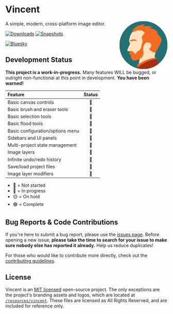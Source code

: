 # Vincent

<img src="https://raw.githubusercontent.com/sharkaccino/vincent/main/resources/vincent/icon.png" align="right" height="150px">

A simple, modern, cross-platform image editor.

<a href="../../releases"><img src="https://img.shields.io/github/downloads/sharkaccino/vincent/total?style=for-the-badge" alt="Downloads" /></a>
<a href="../../actions/workflows/dist-snapshot.yml"><img src="https://img.shields.io/github/actions/workflow/status/sharkaccino/vincent/dist-snapshot.yml?branch=main&label=SNAPSHOT%20BUILDS&style=for-the-badge" alt="Snapshots" /></a>

<a href="https://bsky.app/profile/vincentproject.bsky.social"><img src="https://img.shields.io/badge/dynamic/json?url=https%3A%2F%2Fpublic.api.bsky.app%2Fxrpc%2Fapp.bsky.actor.getProfile%2F%3Factor%3Dvincentproject.bsky.social&query=%24.followersCount&suffix=%20Following&style=for-the-badge&logo=bluesky&label=Bluesky&logoColor=ffffff" alt="Bluesky" /></a>

## Development Status

**This project is a work-in-progress.** Many features WILL be bugged, or outright non-functional at this point in development. **You have been warned!**

<!-- 🔴🔵🟡🟢  -->

| Feature | Status |
| :-- | :---: |
| Basic canvas controls | 🔴 |
| Basic brush and eraser tools | 🔴 |
| Basic selection tools | 🔴 |
| Basic flood tools | 🔴 |
| Basic configuration/options menu | 🔵 |
| Sidebars and UI panels | 🔵 |
| Multi-project state management | 🔵 |
| Image layers | 🔴 |
| Infinite undo/redo history | 🔴 |
| Save/load project files | 🔵 |
| Image layer modifiers | 🔴 |

- 🔴 = Not started
- 🔵 = In progress
- 🟡 = On hold
- 🟢 = Complete

## Bug Reports & Code Contributions

If you're here to submit a bug report, please use the [issues page](../../issues). Before opening a new issue, **please take the time to search for your issue to make sure nobody else has reported it already.** Help us reduce duplicates!

For those who would like to contribute more directly, check out the [contributing guidelines](CONTRIBUTING.md).

## License
Vincent is an [MIT licensed](LICENSE) open-source project. The only exceptions are the project's branding assets and logos, which are located at [`/resources/vincent`](./resources/vincent). These files are licensed as All Rights Reserved, and are included for reference only.